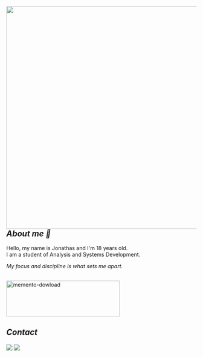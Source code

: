 <img align="right" height="590em" src="https://raw.githubusercontent.com/gist/JonathasVaz/d47a0517c7ae2cab70df6dfea303564f/raw/9fdc0b7acf21b57db32c5e352e186cac0aa2f1b3/githubcard.svg"/>

## ***About me 💬***
  
Hello, my name is Jonathas and I'm 18 years old.                                    
I am a student of Analysis and Systems Development.

*My focus and discipline is what sets me apart.*
      
##
<img align="center" alt="memento-dowload" height="95" width="300" src="https://cdn.discordapp.com/attachments/589582412502007818/1217713360544731146/image.png?ex=660506f1&is=65f291f1&hm=a5292dd407aad5fd2520b23807873d6caf799df550b1b927f5c781ade16d9723&"> 



## ***Contact***

<div>
<a align="center" href = "mailto:jonathasvazdesouza@gmail.com"><img align="center" src="https://img.shields.io/badge/-Gmail-%23333?style=for-the-badge&logo=gmail&logoColor=white" target="_blank"></a>
  <a align="center" href="https://www.linkedin.com/in/jonathas-vaz-05250a277/" target="_blank"><img align="center" src="https://img.shields.io/badge/-LinkedIn-%230077B5?style=for-the-badge&logo=linkedin&logoColor=white" target="_blank"></a> 
</div>
